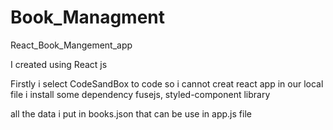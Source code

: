 # Book_Managment
React_Book_Mangement_app

I created using React js

Firstly i select CodeSandBox to code so i cannot creat react app in our local file
i install some dependency
fusejs, styled-component library

all the data i put in books.json that can be use in app.js file


